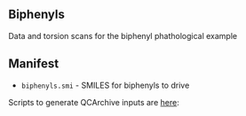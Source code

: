 ## Biphenyls

Data and torsion scans for the biphenyl phathological example

## Manifest
* `biphenyls.smi` - SMILES for biphenyls to drive

Scripts to generate QCArchive inputs are [here]():
